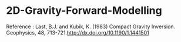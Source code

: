 # 2D-Gravity-Forward-Modelling
Reference : Last, B.J. and Kubik, K. (1983) Compact Gravity Inversion. Geophysics, 48, 713-721.http://dx.doi.org/10.1190/1.1441501
